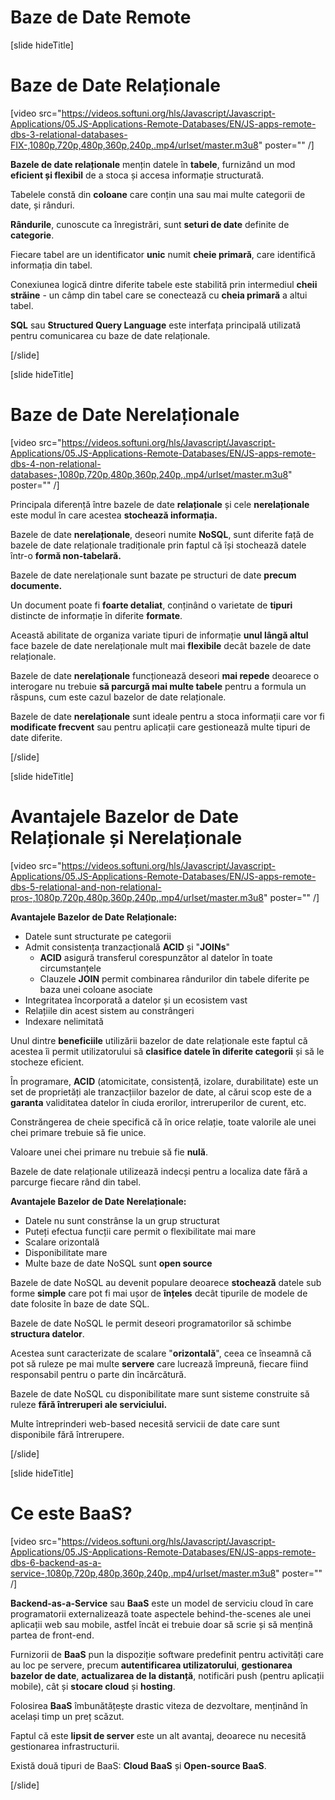 # Baze de Date Remote

[slide hideTitle]

# Baze de Date Relaționale

[video src="https://videos.softuni.org/hls/Javascript/Javascript-Applications/05.JS-Applications-Remote-Databases/EN/JS-apps-remote-dbs-3-relational-databases-FIX-,1080p,720p,480p,360p,240p,.mp4/urlset/master.m3u8" poster="" /]

**Bazele de date relaționale** mențin datele în **tabele**, furnizând un mod **eficient și flexibil** de a stoca și accesa informație structurată. 

Tabelele constă din **coloane** care conțin una sau mai multe categorii de date, și rânduri.

**Rândurile**, cunoscute ca înregistrări, sunt **seturi de date** definite de **categorie**.

Fiecare tabel are un identificator **unic** numit **cheie primară**, care identifică informația din tabel.

Conexiunea logică dintre diferite tabele este stabilită prin intermediul **cheii străine** - un câmp din tabel care se conectează cu **cheia primară** a altui tabel.

**SQL** sau **Structured Query Language** este interfața principală utilizată pentru comunicarea cu baze de date relaționale.

[/slide]

[slide hideTitle]

# Baze de Date Nerelaționale

[video src="https://videos.softuni.org/hls/Javascript/Javascript-Applications/05.JS-Applications-Remote-Databases/EN/JS-apps-remote-dbs-4-non-relational-databases-,1080p,720p,480p,360p,240p,.mp4/urlset/master.m3u8" poster="" /]

Principala diferență între bazele de date **relaționale** și cele **nerelaționale** este modul în care acestea **stochează informația.**

Bazele de date **nerelaționale**, deseori numite **NoSQL**, sunt diferite față de bazele de date relaționale tradiționale prin faptul că își stochează datele într-o  **formă non-tabelară.** 

Bazele de date nerelaționale sunt bazate pe structuri de date **precum documente.** 

Un document poate fi **foarte detaliat**, conținând o varietate de **tipuri** distincte de informație în diferite **formate**. 

Această abilitate de organiza variate tipuri de informație **unul lângă altul** face bazele de date nerelaționale mult mai **flexibile** decât bazele de date relaționale.

Bazele de date **nerelaționale** funcționează deseori **mai repede** deoarece o interogare nu trebuie **să parcurgă mai multe tabele** pentru a formula un răspuns, cum este cazul bazelor de date relaționale. 

Bazele de date **nerelaționale** sunt ideale pentru a stoca informații care vor fi **modificate frecvent** sau pentru aplicații care gestionează multe tipuri de date diferite.

[/slide]

[slide hideTitle]

# Avantajele Bazelor de Date Relaționale și Nerelaționale 

[video src="https://videos.softuni.org/hls/Javascript/Javascript-Applications/05.JS-Applications-Remote-Databases/EN/JS-apps-remote-dbs-5-relational-and-non-relational-pros-,1080p,720p,480p,360p,240p,.mp4/urlset/master.m3u8" poster="" /]

**Avantajele Bazelor de Date Relaționale:**
- Datele sunt structurate pe categorii
- Admit consistența tranzacțională **ACID** și "**JOINs**"
  * **ACID** asigură transferul corespunzător al datelor în toate circumstanțele
  * Clauzele **JOIN** permit combinarea rândurilor din tabele diferite pe baza unei coloane asociate
- Integritatea încorporată a datelor și un ecosistem vast
- Relațiile din acest sistem au constrângeri
- Indexare nelimitată

Unul dintre **beneficiile** utilizării bazelor de date relaționale este faptul că acestea îi permit utilizatorului să **clasifice datele în diferite categorii** și să le stocheze eficient. 

În programare, **ACID** (atomicitate, consistență, izolare, durabilitate) este un set de proprietăți ale tranzacțiilor bazelor de date, al cărui scop este de a  **garanta** validitatea datelor în ciuda erorilor, intreruperilor de curent, etc.

Constrăngerea de cheie specifică că în orice relație, toate valorile ale unei chei primare trebuie să fie unice.

Valoare unei chei primare nu trebuie să fie **nulă**.

Bazele de date relaționale utilizează indecși pentru a localiza date fără a parcurge fiecare rând din tabel.

**Avantajele Bazelor de Date Nerelaționale:**
- Datele nu sunt constrânse la un grup structurat
- Puteți efectua funcții care permit o flexibilitate mai mare
- Scalare orizontală
- Disponibilitate mare
- Multe baze de date NoSQL sunt **open source**

Bazele de date NoSQL au devenit populare deoarece **stochează** datele sub forme **simple** care pot fi mai ușor de **înțeles** decât tipurile de modele de date folosite în baze de date SQL.

Bazele de date NoSQL le permit deseori programatorilor să schimbe **structura datelor**.

Acestea sunt caracterizate de scalare "**orizontală**", ceea ce înseamnă că pot să ruleze pe mai multe **servere** care lucrează împreună, fiecare fiind responsabil pentru o parte din încărcătură.

Bazele de date NoSQL cu disponibilitate mare sunt sisteme construite să ruleze **fără întreruperi ale serviciului.**

Multe întreprinderi web-based necesită servicii de date care sunt disponibile fără întrerupere.

[/slide]

[slide hideTitle]

# Ce este BaaS?

[video src="https://videos.softuni.org/hls/Javascript/Javascript-Applications/05.JS-Applications-Remote-Databases/EN/JS-apps-remote-dbs-6-backend-as-a-service-,1080p,720p,480p,360p,240p,.mp4/urlset/master.m3u8" poster="" /]

**Backend-as-a-Service** sau **BaaS** este un model de serviciu cloud în care programatorii externalizează toate aspectele behind-the-scenes ale unei aplicații web sau mobile, astfel încât ei trebuie doar să scrie și să mențină partea de front-end. 

Furnizorii de **BaaS** pun la dispoziție software predefinit pentru activități care au loc pe servere, precum **autentificarea utilizatorului**, **gestionarea bazelor de date**, **actualizarea de la distanță**, notificări push (pentru aplicații mobile), cât și **stocare cloud** și **hosting**.

Folosirea **BaaS** îmbunătățește drastic viteza de dezvoltare, menținând în același timp un preț scăzut.

Faptul că este **lipsit de server** este un alt avantaj, deoarece nu necesită gestionarea infrastructurii.

Există două tipuri de BaaS: **Cloud BaaS** și **Open-source BaaS**.

[/slide]
